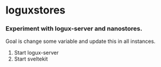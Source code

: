 # loguxstores
### Experiment with logux-server and nanostores.
Goal is change some variable and update this in all instances.
1. Start logux-server 
2. Start sveltekit
